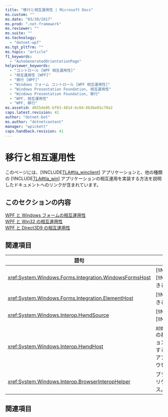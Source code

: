 ```yaml
---
title: "移行と相互運用性 | Microsoft Docs"
ms.custom: ""
ms.date: "03/30/2017"
ms.prod: ".net-framework"
ms.reviewer: ""
ms.suite: ""
ms.technology: 
  - "dotnet-wpf"
ms.tgt_pltfrm: ""
ms.topic: "article"
f1_keywords: 
  - "AutoGeneratedOrientationPage"
helpviewer_keywords: 
  - "コントロール [WPF 相互運用性]"
  - "相互運用性 [WPF]"
  - "移行 [WPF]"
  - "Windows フォーム コントロール [WPF 相互運用性]"
  - "Windows Presentation Foundation, 相互運用性"
  - "Windows Presentation Foundation, 移行"
  - "WPF, 相互運用性"
  - "WPF, 移行"
ms.assetid: d655de05-bf63-4814-bc64-6b3be01c70a2
caps.latest.revision: 41
author: "dotnet-bot"
ms.author: "dotnetcontent"
manager: "wpickett"
caps.handback.revision: 41
---
```

# 移行と相互運用性
このページには、[!INCLUDE[TLA#tla_winclient](../../../../includes/tlasharptla-winclient-md.md)] アプリケーションと、他の種類の [!INCLUDE[TLA#tla_win](../../../../includes/tlasharptla-win-md.md)] アプリケーションの相互運用を実装する方法を説明したドキュメントへのリンクが含まれています。  
  
## このセクションの内容  
 [WPF と Windows フォームの相互運用性](../../../../docs/framework/wpf/advanced/wpf-and-windows-forms-interoperation.md)  
 [WPF と Win32 の相互運用性](../../../../docs/framework/wpf/advanced/wpf-and-win32-interoperation.md)  
 [WPF と Direct3D9 の相互運用性](../../../../docs/framework/wpf/advanced/wpf-and-direct3d9-interoperation.md)  
  
## 関連項目  
  
|語句|定義|  
|--------|--------|  
|<xref:System.Windows.Forms.Integration.WindowsFormsHost>|[!INCLUDE[TLA#tla_winforms](../../../../includes/tlasharptla-winforms-md.md)] コントロールを [!INCLUDE[TLA2#tla_winclient](../../../../includes/tla2sharptla-winclient-md.md)] ページの要素としてホストできるようにする要素。|  
|<xref:System.Windows.Forms.Integration.ElementHost>|[!INCLUDE[TLA#tla_winclient](../../../../includes/tlasharptla-winclient-md.md)] コントロールのホストに使用できる [!INCLUDE[TLA#tla_winforms](../../../../includes/tlasharptla-winforms-md.md)] コントロール。|  
|<xref:System.Windows.Interop.HwndSource>|[!INCLUDE[TLA2#tla_win32](../../../../includes/tla2sharptla-win32-md.md)] アプリケーション内の [!INCLUDE[TLA2#tla_winclient](../../../../includes/tla2sharptla-winclient-md.md)] 領域をホストします。|  
|<xref:System.Windows.Interop.HwndHost>|<xref:System.Windows.Forms.Integration.WindowsFormsHost> の基本クラス。[!INCLUDE[TLA2#tla_winclient](../../../../includes/tla2sharptla-winclient-md.md)] アプリケーションでホストされる場合に、HWND ベースの技術がすべて使用する基本機能を定義します。  [!INCLUDE[TLA2#tla_winclient](../../../../includes/tla2sharptla-winclient-md.md)] アプリケーション内で [!INCLUDE[TLA2#tla_win32](../../../../includes/tla2sharptla-win32-md.md)] ウィンドウをホストするには、これをサブクラス化します。|  
|<xref:System.Windows.Interop.BrowserInteropHelper>|ブラウザーがホストする [!INCLUDE[TLA2#tla_winclient](../../../../includes/tla2sharptla-winclient-md.md)] アプリケーションのブラウザー環境の状態を報告するヘルパー クラス。|  
  
## 関連項目